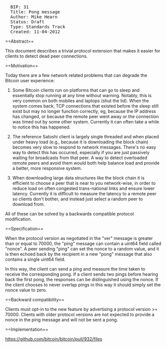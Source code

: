 <pre>
  BIP: 31
  Title: Pong message
  Author: Mike Hearn <hearn@google.com>
  Status: Draft
  Type: Standards Track
  Created: 11-04-2012
</pre>

==Abstract==

This document describes a trivial protocol extension that makes it easier for clients to detect dead peer connections.

==Motivation==

Today there are a few network related problems that can degrade the Bitcoin user experience:

1) Some Bitcoin clients run on platforms that can go to sleep and essentially stop running at any time without warning. Notably, this is very common on both mobiles and laptops (shut the lid). When the system comes back, TCP connections that existed before the sleep still exist but may no longer function correctly, eg, because the IP address has changed, or because the remote peer went away or the connection was timed out by some other system. Currently it can often take a while to notice this has happened.

2) The reference Satoshi client is largely single threaded and when placed under heavy load (e.g., because it is downloading the block chain) becomes very slow to respond to network messages. There's no easy way to detect this has occurred, especially if you are just passively waiting for broadcasts from that peer. A way to detect overloaded remote peers and avoid them would both help balance load and provide a better, more responsive system.

3) When downloading large data structures like the block chain it is efficient to choose a peer that is near to you network-wise, in order to reduce load on often congested trans-national links and ensure lower latency. Currently it is difficult to measure the latency to a remote peer so clients don't bother, and instead just select a random peer to download from.

All of these can be solved by a backwards compatible protocol modification.

==Specification==

When the protocol version as negotiated in the "ver" message is greater than or equal to 70000, the "ping" message can contain a uint64 field called "nonce". A peer sending "ping" can set the nonce to a random value, and it is then echoed back by the recipient in a new "pong" message that also contains a single uint64 field.

In this way, the client can send a ping and measure the time taken to receive the corresponding pong. If a client sends two pings before hearing back the first pong, the responses can be distinguished using the nonce. If the client chooses to never overlap pings in this way it should simply set the nonce value to zero.

==Backward compatibility==

Clients must opt-in to the new feature by advertising a protocol version >= 70000. Clients with older protocol versions are not expected to provide a nonce in the ping message and will not be sent a pong.

==Implementation==

https://github.com/bitcoin/bitcoin/pull/932/files

